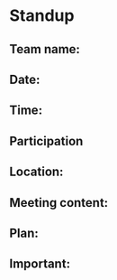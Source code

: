 # Standup

## Team name:

## Date:

## Time:

## Participation

## Location:

## Meeting content:

## Plan:

## Important:
